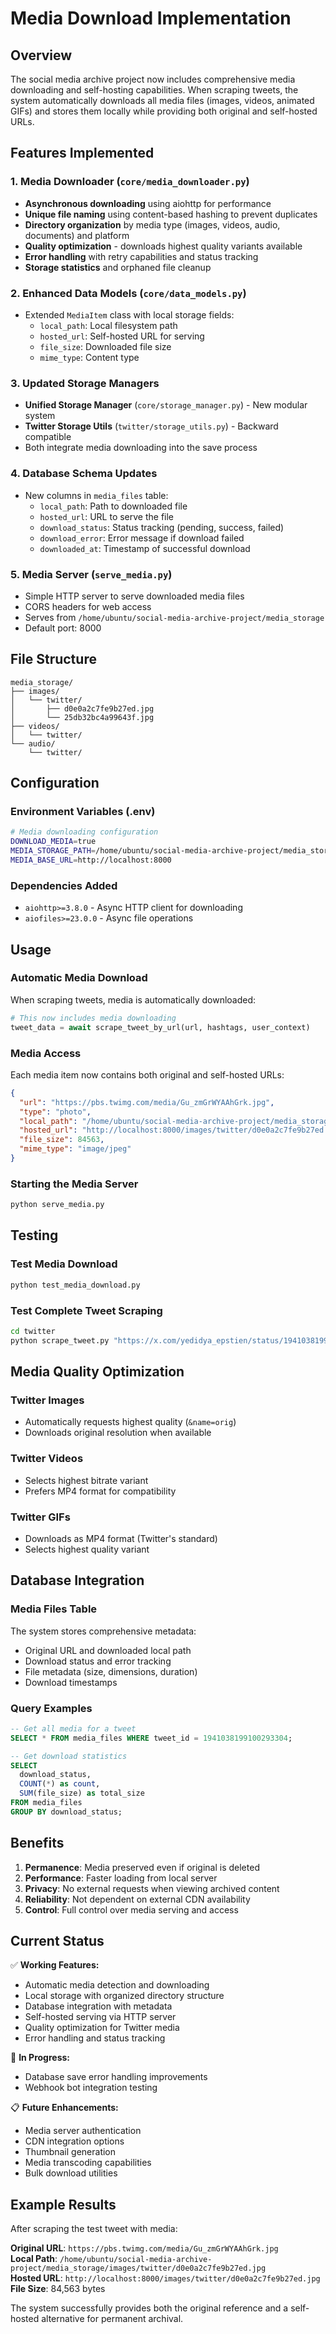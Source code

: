 # Media Download Implementation

## Overview

The social media archive project now includes comprehensive media downloading and self-hosting capabilities. When scraping tweets, the system automatically downloads all media files (images, videos, animated GIFs) and stores them locally while providing both original and self-hosted URLs.

## Features Implemented

### 1. Media Downloader (`core/media_downloader.py`)
- **Asynchronous downloading** using aiohttp for performance
- **Unique file naming** using content-based hashing to prevent duplicates
- **Directory organization** by media type (images, videos, audio, documents) and platform
- **Quality optimization** - downloads highest quality variants available
- **Error handling** with retry capabilities and status tracking
- **Storage statistics** and orphaned file cleanup

### 2. Enhanced Data Models (`core/data_models.py`)
- Extended `MediaItem` class with local storage fields:
  - `local_path`: Local filesystem path
  - `hosted_url`: Self-hosted URL for serving
  - `file_size`: Downloaded file size
  - `mime_type`: Content type

### 3. Updated Storage Managers
- **Unified Storage Manager** (`core/storage_manager.py`) - New modular system
- **Twitter Storage Utils** (`twitter/storage_utils.py`) - Backward compatible
- Both integrate media downloading into the save process

### 4. Database Schema Updates
- New columns in `media_files` table:
  - `local_path`: Path to downloaded file
  - `hosted_url`: URL to serve the file  
  - `download_status`: Status tracking (pending, success, failed)
  - `download_error`: Error message if download failed
  - `downloaded_at`: Timestamp of successful download

### 5. Media Server (`serve_media.py`)
- Simple HTTP server to serve downloaded media files
- CORS headers for web access
- Serves from `/home/ubuntu/social-media-archive-project/media_storage`
- Default port: 8000

## File Structure

```
media_storage/
├── images/
│   └── twitter/
│       ├── d0e0a2c7fe9b27ed.jpg
│       └── 25db32bc4a99643f.jpg
├── videos/
│   └── twitter/
└── audio/
    └── twitter/
```

## Configuration

### Environment Variables (.env)
```bash
# Media downloading configuration
DOWNLOAD_MEDIA=true
MEDIA_STORAGE_PATH=/home/ubuntu/social-media-archive-project/media_storage
MEDIA_BASE_URL=http://localhost:8000
```

### Dependencies Added
- `aiohttp>=3.8.0` - Async HTTP client for downloading
- `aiofiles>=23.0.0` - Async file operations

## Usage

### Automatic Media Download
When scraping tweets, media is automatically downloaded:

```python
# This now includes media downloading
tweet_data = await scrape_tweet_by_url(url, hashtags, user_context)
```

### Media Access
Each media item now contains both original and self-hosted URLs:

```json
{
  "url": "https://pbs.twimg.com/media/Gu_zmGrWYAAhGrk.jpg",
  "type": "photo", 
  "local_path": "/home/ubuntu/social-media-archive-project/media_storage/images/twitter/d0e0a2c7fe9b27ed.jpg",
  "hosted_url": "http://localhost:8000/images/twitter/d0e0a2c7fe9b27ed.jpg",
  "file_size": 84563,
  "mime_type": "image/jpeg"
}
```

### Starting the Media Server
```bash
python serve_media.py
```

## Testing

### Test Media Download
```bash
python test_media_download.py
```

### Test Complete Tweet Scraping
```bash
cd twitter
python scrape_tweet.py "https://x.com/yedidya_epstien/status/1941038199100293304" "test"
```

## Media Quality Optimization

### Twitter Images
- Automatically requests highest quality (`&name=orig`)
- Downloads original resolution when available

### Twitter Videos  
- Selects highest bitrate variant
- Prefers MP4 format for compatibility

### Twitter GIFs
- Downloads as MP4 format (Twitter's standard)
- Selects highest quality variant

## Database Integration

### Media Files Table
The system stores comprehensive metadata:
- Original URL and downloaded local path
- Download status and error tracking
- File metadata (size, dimensions, duration)
- Download timestamps

### Query Examples
```sql
-- Get all media for a tweet
SELECT * FROM media_files WHERE tweet_id = 1941038199100293304;

-- Get download statistics
SELECT 
  download_status, 
  COUNT(*) as count,
  SUM(file_size) as total_size
FROM media_files 
GROUP BY download_status;
```

## Benefits

1. **Permanence**: Media preserved even if original is deleted
2. **Performance**: Faster loading from local server
3. **Privacy**: No external requests when viewing archived content  
4. **Reliability**: Not dependent on external CDN availability
5. **Control**: Full control over media serving and access

## Current Status

✅ **Working Features:**
- Automatic media detection and downloading
- Local storage with organized directory structure
- Database integration with metadata
- Self-hosted serving via HTTP server
- Quality optimization for Twitter media
- Error handling and status tracking

🔄 **In Progress:**
- Database save error handling improvements
- Webhook bot integration testing

📋 **Future Enhancements:**
- Media server authentication
- CDN integration options
- Thumbnail generation
- Media transcoding capabilities
- Bulk download utilities

## Example Results

After scraping the test tweet with media:

**Original URL**: `https://pbs.twimg.com/media/Gu_zmGrWYAAhGrk.jpg`  
**Local Path**: `/home/ubuntu/social-media-archive-project/media_storage/images/twitter/d0e0a2c7fe9b27ed.jpg`  
**Hosted URL**: `http://localhost:8000/images/twitter/d0e0a2c7fe9b27ed.jpg`  
**File Size**: 84,563 bytes  

The system successfully provides both the original reference and a self-hosted alternative for permanent archival.
